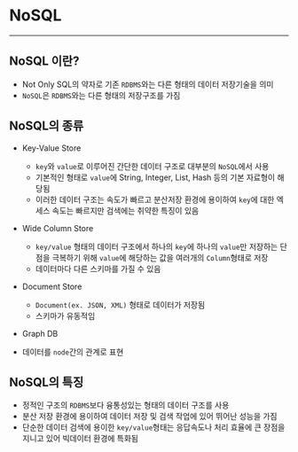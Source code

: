 # NoSQL
-----------
## NoSQL 이란?
- Not Only SQL의 약자로 기존 `RDBMS`와는 다른 형태의 데이터 저장기술을 의미
- `NoSQL`은 `RDBMS`와는 다른 형태의 저장구조를 가짐

## NoSQL의 종류
- Key-Value Store
  - `key`와 `value`로 이루어진 간단한 데이터 구조로 대부분의 `NoSQL`에서 사용
  - 기본적인 형태로 `value`에 String, Integer, List, Hash 등의 기본 자료형이 해당됨
  - 이러한 데이터 구조는 속도가 빠르고 분산저장 환경에 용이하여 `key`에 대한 엑세스 속도는 빠르지만 검색에는 취약한 특징이 있음

- Wide Column Store
  - `key/value` 형태의 데이터 구조에서 하나의 `key`에 하나의 `value`만 저장하는 단점을 극복하기 위해 `value`에 해당하는 값을 여러개의 `Column`형태로 저장
  - 데이터마다 다른 스키마를 가질 수 있음

- Document Store
  - `Document(ex. JSON, XML)` 형태로 데이터가 저장됨
  - 스키마가 유동적임

- Graph DB
- 데이터를 `node`간의 관계로 표현

## NoSQL의 특징
- 정적인 구조의 `RDBMS`보다 융통성있는 형태의 데이터 구조를 사용
- 분산 저장 환경에 용이하여 데이터 저장 및 검색 작업에 있어 뛰어난 성능을 가짐
- 단순한 데이터 검색에 용이한 `key/value`형태는 응답속도나 처리 효율에 큰 장점을 지니고 있어 빅데이터 환경에 특화됨
